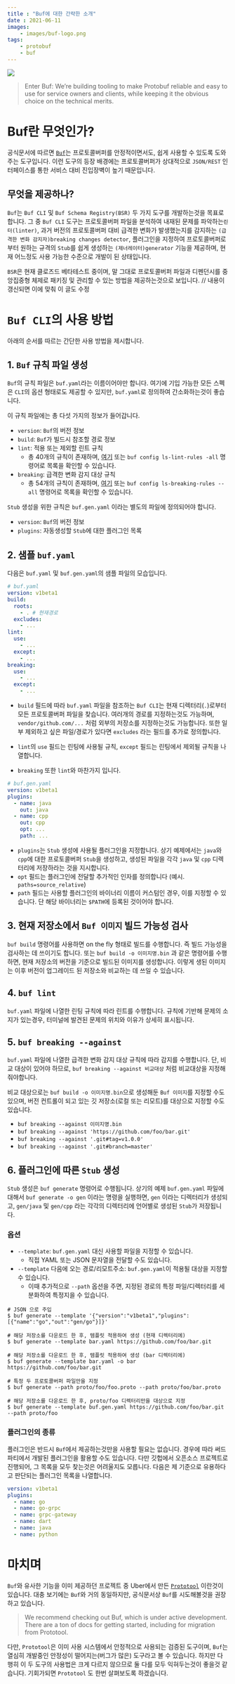 ```yaml
---
title : "Buf에 대한 간략한 소개"
date : 2021-06-11
images:
    - images/buf-logo.png
tags:
    - protobuf
    - buf
---
```


![](https://buf.build/images/logo.png)

> Enter Buf: We’re building tooling to make Protobuf reliable and easy to use for service owners and clients, while keeping it the obvious choice on the technical merits.

# Buf란 무엇인가?
공식문서에 따르면 [`Buf`](https://buf.build/)는 프로토콜버퍼를 안정적이면서도, 쉽게 사용할 수 있도록 도와주는 도구입니다. 이런 도구의 등장 배경에는 프로토콜버퍼가 상대적으로 `JSON/REST` 인터페이스를 통한 서비스 대비 진입장벽이 높기 때문입니다. 

## 무엇을 제공하나?
`Buf`는 `Buf CLI` 및 `Buf Schema Registry(BSR)` 두 가지 도구를 개발하는것을 목표로합니다. 그 중 `Buf CLI` 도구는 프로토콜버퍼 파일을 분석하여 내재된 문제를 파악하는`린터(linter)`, 과거 버전의 프로토콜버퍼 대비 급격한 변화가 발생했는지를 감지하는 `(급격한 변화 감지자)breaking changes detector`, 플러그인을 지정하여 프로토콜버퍼로부터 원하는 규격의 `Stub`를 쉽게 생성하는 `(제너레이터)generator` 기능을 제공하며, 현재 어느정도 사용 가능한 수준으로 개발이 된 상태입니다. 

`BSR`은 현재 클로즈드 베타테스트 중이며, 말 그대로 프로토콜버퍼 파일과 디펜던시를 중앙집중형 체제로 패키징 및 관리할 수 있는 방법을 제공하는것으로 보입니다. // 내용이 갱신되면 이에 맞춰 이 글도 수정

# `Buf CLI`의 사용 방법

아래의 순서를 따르는 간단한 사용 방법을 제시합니다.

## 1. `Buf` 규칙 파일 생성
`Buf`의 규칙 파일은 `buf.yaml`라는 이름이어야만 합니다. 여기에 기입 가능한 모든 스펙은 `CLI`의 옵션 형태로도 제공할 수 있지만, `buf.yaml`로 정의하여 간소화하는것이 좋습니다.

이 규칙 파일에는 총 다섯 가지의 정보가 들어갑니다.
- `version`: `Buf`의 버전 정보
- `build`: `Buf`가 빌드시 참조할 경로 정보
- `lint`: 적용 또는 제외할 린트 규칙 
  - 총 40개의 규칙이 존재하며, [여기](https://docs.buf.build/lint-rules) 또는 `buf config ls-lint-rules -all` 명령어로 목록을 확인할 수 있습니다.
- `breaking`: 급격한 변화 감지 대상 규칙
  - 총 54개의 규칙이 존재하며, [여기](https://docs.buf.build/breaking-rules) 또는 `buf config ls-breaking-rules --all` 명령어로 목록을 확인할 수 있습니다.

`Stub` 생성을 위한 규칙은 `buf.gen.yaml` 이라는 별도의 파일에 정의되어야 합니다. 
- `version`: `Buf`의 버전 정보
- `plugins`: 자동생성할 `Stub`에 대한 플러그인 목록

## 2. 샘플 `buf.yaml` 
다음은 `buf.yaml` 및 `buf.gen.yaml`의 샘플 파일의 모습입니다.

```yaml
# buf.yaml
version: v1beta1
build:
  roots:
    - . # 현재경로
  excludes:
    - ...
lint:
  use:
    - ...
  except:
    - ...
breaking:
  use:
    - ... 
  except:
    - ...
```

- `build` 필드에 따라 `buf.yaml` 파일을 참조하는 `Buf CLI`는 현재 디렉터리(`.`)로부터 모든 프로토콜버퍼 파일을 찾습니다. 여러개의 경로를 지정하는것도 가능하며, `vendor/github.com/...` 처럼 외부의 저장소를 지정하는것도 가능합니다. 또한 일부 제외하고 싶은 파일/경로가 있다면 `excludes` 라는 필드를 추가로 정의합니다.

- `lint`의 `use` 필드는 린팅에 사용될 규칙, `except` 필드는 린팅에서 제외될 규칙을 나열합니다. 
  
- `breaking` 또한 `lint`와 마찬가지 입니다. 

```yaml
# buf.gen.yaml
version: v1beta1
plugins:
  - name: java
    out: java
  - name: cpp
    out: cpp
    opt: ...
    path: ...
```

- `plugins`는 `Stub` 생성에 사용될 플러그인을 지정합니다. 상기 예제에서는 `java`와 `cpp`에 대한 프로토콜버퍼 `Stub`을 생성하고, 생성된 파일을 각각 `java` 및 `cpp` 디렉터리에 저장하라는 것을 지시합니다.
- `opt` 필드는 플러그인에 전달할 추가적인 인자를 정의합니다 (예시. `paths=source_relative`)
- `path` 필드는 사용할 플러그인의 바이너리 이름이 커스텀인 경우, 이를 지정할 수 있습니다. 단 해당 바이너리는 `$PATH`에 등록된 것이어야 합니다.

## 3. 현재 저장소에서 `Buf 이미지` 빌드 가능성 검사
`buf build` 명령어를 사용하면 on the fly 형태로 빌드를 수행합니다. 즉 빌드 가능성을 검사하는 데 쓰이기도 합니다. 또는 `buf build -o 이미지명.bin` 과 같은 명령어를 수행하면, 현재 저장소의 버전을 기준으로 빌드된 이미지를 생성합니다. 이렇게 생된 이미지는 이후 버전이 업그레이드 된 저장소와 비교하는 데 쓰일 수 있습니다.

## 4. `buf lint`
`buf.yaml` 파일에 나열한 린팅 규칙에 따라 린트를 수행합니다. 규칙에 기반해 문제의 소지가 있는경우, 터미널에 발견된 문제의 위치와 이유가 상세히 표시됩니다.

## 5. `buf breaking --against`
`buf.yaml` 파일에 나열한 급격한 변화 감지 대상 규칙에 따라 감지를 수행합니다. 단, 비교 대상이 있어야 하므로, `buf breaking --against 비교대상` 처럼 비교대상을 지정해 줘야합니다. 

비교 대상으로는 `buf build -o 이미지명.bin`으로 생성해둔 `Buf 이미지`를 지정할 수도 있으며, 버전 컨트롤이 되고 있는 깃 저장소(로컬 또는 리모트)를 대상으로 지정할 수도 있습니다.
- `buf breaking --against 이미지명.bin`
- `buf breaking --against 'https://github.com/foo/bar.git'`
- `buf breaking --against '.git#tag=v1.0.0'`
- `buf breaking --against '.git#branch=master'`

## 6. 플러그인에 따른 `Stub` 생성
`Stub` 생성은 `buf generate` 명령어로 수행됩니다. 상기의 예제 `buf.gen.yaml` 파일에 대해서 `buf generate -o gen` 이라는 명령을 실행하면, `gen` 이라는 디렉터리가 생성되고, `gen/java` 및 `gen/cpp` 라는 각각의 디렉터리에 언어별로 생성된 `Stub`가 저장됩니다.

### 옵션
- `--template`: `buf.gen.yaml` 대신 사용할 파일을 지정할 수 있습니다. 
  - 직접 YAML 또는 JSON 문자열을 전달할 수도 있습니다.
- `--template` 다음에 오는 경로/리모트주소: `buf.gen.yaml`이 적용될 대상을 지정할 수 있습니다.
  - 이때 추가적으로 `--path` 옵션을 주면, 지정된 경로의 특정 파일/디렉터리를 세분화하여 특정지을 수 있습니다.

```shell
# JSON 으로 주입
$ buf generate --template '{"version":"v1beta1","plugins":[{"name":"go","out":"gen/go"}]}'

# 해당 저장소를 다운로드 한 후, 템플릿 적용하여 생성 (현재 디렉터리에)
$ buf generate --template bar.yaml https://github.com/foo/bar.git

# 해당 저장소를 다운로드 한 후, 템플릿 적용하여 생성 (bar 디렉터리에)
$ buf generate --template bar.yaml -o bar https://github.com/foo/bar.git

# 특정 두 프로토콜버퍼 파일만을 지정
$ buf generate --path proto/foo/foo.proto --path proto/foo/bar.proto

# 해당 저장소를 다운로드 한 후, proto/foo 디렉터리만을 대상으로 지정
$ buf generate --template buf.gen.yaml https://github.com/foo/bar.git --path proto/foo
```

### 플러그인의 종류
플러그인은 반드시 `Buf`에서 제공하는것만을 사용할 필요는 없습니다. 경우에 따라 써드파티에서 개발된 플러그인을 활용할 수도 있습니다. 다만 깃헙에서 오픈소스 프로젝트로 진행되어, 그 목록을 모두 찾는것은 어려울지도 모릅니다. 다음은 제 기준으로 유용하다고 판단되는 플러그인 목록을 나열합니다.

```yaml
version: v1beta1
plugins:
  - name: go
  - name: go-grpc
  - name: grpc-gateway
  - name: dart
  - name: java
  - name: python
```


# 마치며
`Buf`와 유사한 기능을 이미 제공하던 프로젝트 중 Uber에서 만든 [`Prototool`](https://github.com/uber/prototool) 이란것이 있습니다. 대충 보기에는 `Buf`와 거의 동일하지만, 공식문서상 `Buf`를 시도해볼것을 권장하고 있습니다. 

> We recommend checking out Buf, which is under active development. There are a ton of docs for getting started, including for migration from Prototool.

다만, `Prototool`은 이미 사용 시스템에서 안정적으로 사용되는 검증된 도구이며, `Buf`는 열심히 개발중인 안정성이 떨어지는(버그가 많은) 도구라고 볼 수 있습니다. 하지만 다행히 이 두 도구의 사용법은 크게 다르지 않으므로 둘 다를 모두 익혀두는것이 좋을것 같습니다. 기회가되면 `Prototool` 도 한번 살펴보도록 하겠습니다.
